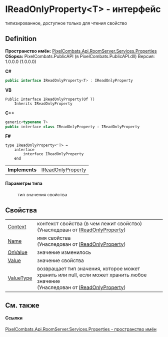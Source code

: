 # IReadOnlyProperty&lt;T&gt; - интерфейс


типизированное, доступное только для чтения свойство



## Definition
**Пространство имён:** <a href="7a6d0ac1-2a42-0f0a-dc90-e72ae4f99370">PixelCombats.Api.RoomServer.Services.Properties</a>  
**Сборка:** PixelCombats.PublicAPI (в PixelCombats.PublicAPI.dll) Версия: 1.0.0.0 (1.0.0.0)

**C#**
``` C#
public interface IReadOnlyProperty<T> : IReadOnlyProperty

```
**VB**
``` VB
Public Interface IReadOnlyProperty(Of T)
	Inherits IReadOnlyProperty
```
**C++**
``` C++
generic<typename T>
public interface class IReadOnlyProperty : IReadOnlyProperty
```
**F#**
``` F#
type IReadOnlyProperty<'T> = 
    interface
        interface IReadOnlyProperty
    end
```

<table><tr><td><strong>Implements</strong></td><td><a href="f6a49c5a-4951-c094-ef7e-66a1e82d853b">IReadOnlyProperty</a></td></tr>
</table>



#### Параметры типа
<dl><dt /><dd>тип значения свойства</dd></dl>

## Свойства
<table>
<tr>
<td><a href="af3e1c75-3548-3b77-2d99-863304cde8f7">Context</a></td>
<td>контекст свойства (в чем лежит свойство)<br />(Унаследован от <a href="f6a49c5a-4951-c094-ef7e-66a1e82d853b">IReadOnlyProperty</a>)</td></tr>
<tr>
<td><a href="69834cc4-b41d-c86c-180c-ee7abfd5781c">Name</a></td>
<td>имя свойства<br />(Унаследован от <a href="f6a49c5a-4951-c094-ef7e-66a1e82d853b">IReadOnlyProperty</a>)</td></tr>
<tr>
<td><a href="b3ab72c9-999f-9068-2240-fb7aac90f524">OnValue</a></td>
<td>значение изменилось</td></tr>
<tr>
<td><a href="98375a4b-91b1-474e-5089-865c0d58cc0d">Value</a></td>
<td>значение свойства</td></tr>
<tr>
<td><a href="21a9d847-3438-55af-d1e8-80ef5b0a8eb3">ValueType</a></td>
<td>возвращает тип значения, которое может хранить или null, если может хранить любое значение<br />(Унаследован от <a href="f6a49c5a-4951-c094-ef7e-66a1e82d853b">IReadOnlyProperty</a>)</td></tr>
</table>

## См. также


#### Ссылки
<a href="7a6d0ac1-2a42-0f0a-dc90-e72ae4f99370">PixelCombats.Api.RoomServer.Services.Properties - пространство имён</a>  
